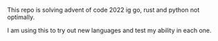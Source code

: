 This repo is solving advent of code 2022 ig go, rust and python not optimally.

I am using this to try out new languages and test my ability in each one.